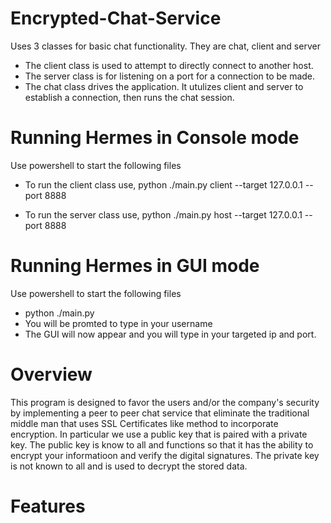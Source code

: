 # Encrypted-Chat-Service
Uses 3 classes for basic chat functionality. They are chat, client and server
* The client class is used to attempt to directly connect to another host.
* The server class is for listening on a port for a connection to be made.
* The chat class drives the application. It utulizes client and server to establish a connection, then runs the chat session.

# Running Hermes in Console mode
Use powershell to start the following files

* To run the client class use,
python ./main.py client --target 127.0.0.1 --port 8888

* To run the server class use,
python ./main.py host --target 127.0.0.1 --port 8888

# Running Hermes in GUI mode
Use powershell to start the following files

* python ./main.py 
* You will be promted to type in your username
* The GUI will now appear and you will type in your targeted ip and port.

# Overview
This program is designed to favor the users and/or the company's security by implementing a peer to peer chat service that eliminate the traditional middle man that uses SSL Certificates like method to incorporate encryption. In particular we use a public key that is paired with a private key. The public key is know to all and functions so that it has the ability to encrypt your informatioon and verify the digital signatures. The private key is not known to all and is used to decrypt the stored data. 

# Features



